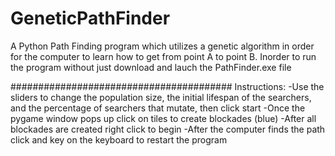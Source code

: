 # GeneticPathFinder
A Python Path Finding program which utilizes a genetic algorithm in order for the computer to learn how to get from point A to point B. Inorder to run the program without just download and lauch the PathFinder.exe file

########################################
Instructions:
  -Use the sliders to change the population size, the initial lifespan of the searchers, and the percentage of searchers that mutate, then click start
  -Once the pygame window pops up click on tiles to create blockades (blue)
  -After all blockades are created right click to begin
  -After the computer finds the path click and key on the keyboard to restart the program
